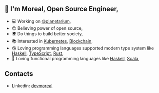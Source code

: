 ## 🧒 I'm Moreal, Open Source Engineer,

- 💻 Working on [@planetarium],
- 😉 Believing power of open source,
- 🌍 Do things to build better society,
- 📚 Interested in [Kubernetes], [Blockchain],
- 😘 Loving programming languages supported modern type system like [Haskell], [TypeScript], [Rust],
- 🥰 Loving functional programming languages like [Haskell], [Scala],

[@planetarium]: https://github.com/planetarium
[Kubernetes]: https://kubernetes.io/
[Blockchain]: https://en.wikipedia.org/wiki/Blockchain
[Haskell]: https://www.haskell.org
[Rust]: https://www.rust-lang.org/
[TypeScript]: https://www.typescriptlang.org/
[Scala]: https://www.scala-lang.org/

## Contacts

- Linkedin: [devmoreal][linkedin-devmoreal]

[linkedin-devmoreal]: https://www.linkedin.com/in/devmoreal/
